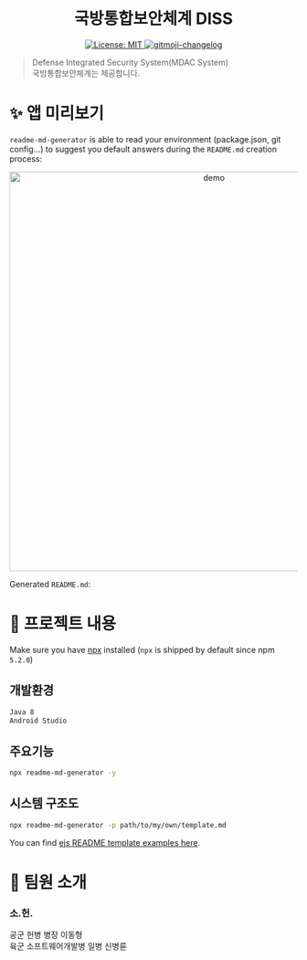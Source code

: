 <h1 align="center">국방통합보안체계 DISS</h1>
<p align="center">
  <a href="https://github.com/kefranabg/readme-md-generator/blob/master/LICENSE">
    <img alt="License: MIT" src="https://img.shields.io/badge/license-MIT-yellow.svg" target="_blank" />
  </a>
  <a href="https://github.com/frinyvonnick/gitmoji-changelog">
    <img src="https://img.shields.io/badge/changelog-gitmoji-brightgreen.svg" alt="gitmoji-changelog">
  </a>
  
</p>

> Defense Integrated Security System(MDAC System)<br /> 국방통합보안체계는 제공합니다.

# ✨ 앱 미리보기

`readme-md-generator` is able to read your environment (package.json, git config...) to suggest you default answers during the `README.md` creation process:

<p align="center">
  <img width="700" align="center" src="https://user-images.githubusercontent.com/9840435/60266022-72a82400-98e7-11e9-9958-f9004c2f97e1.gif" alt="demo"/>
</p>

Generated `README.md`:

# 🚀 프로젝트 내용

Make sure you have [npx](https://www.npmjs.com/package/npx) installed (`npx` is shipped by default since npm `5.2.0`)

## 개발환경

```sh
Java 8
Android Studio

```

## 주요기능

```sh
npx readme-md-generator -y
```

## 시스템 구조도

```sh
npx readme-md-generator -p path/to/my/own/template.md
```

You can find [ejs README template examples here](https://github.com/kefranabg/readme-md-generator/tree/master/templates).

# 🤝 팀원 소개
### 소.헌.
공군 헌병 병장 이동형
<br/>
육군 소프트웨어개발병 일병 신병륜
